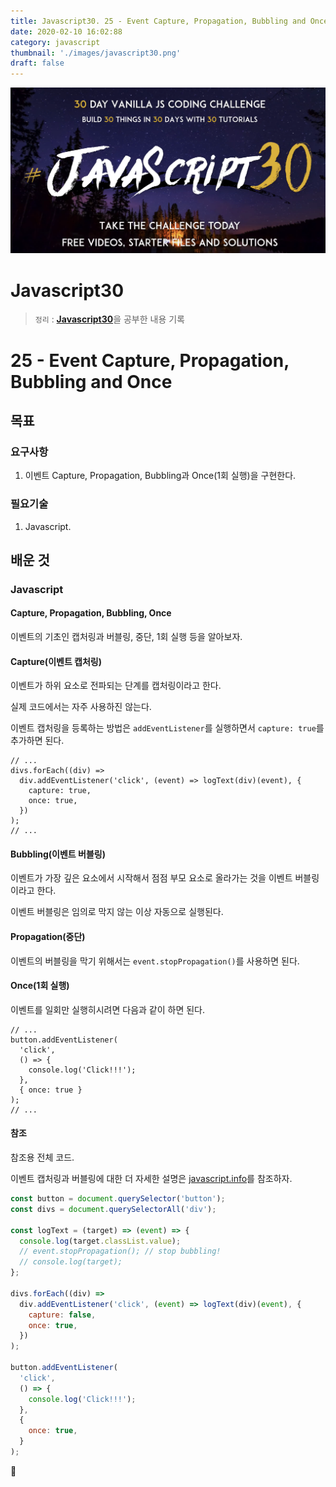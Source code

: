 ```yaml
---
title: Javascript30. 25 - Event Capture, Propagation, Bubbling and Once
date: 2020-02-10 16:02:88
category: javascript
thumbnail: './images/javascript30.png'
draft: false
---
```


![](./images/javascript30.png)

# Javascript30

> `정리` : [**Javascript30**](https://javascript30.com)을 공부한 내용 기록

# 25 - Event Capture, Propagation, Bubbling and Once

## 목표

### 요구사항

1. 이벤트 Capture, Propagation, Bubbling과 Once(1회 실행)을 구현한다.

### 필요기술

1. Javascript.

## 배운 것

### Javascript

#### Capture, Propagation, Bubbling, Once

이벤트의 기초인 캡처링과 버블링, 중단, 1회 실행 등을 알아보자.

#### Capture(이벤트 캡처링)

이벤트가 하위 요소로 전파되는 단계를 캡처링이라고 한다.

실제 코드에서는 자주 사용하진 않는다.

이벤트 캡처링을 등록하는 방법은 `addEventListener`를 실행하면서 `capture: true`를 추가하면 된다.

```js{4}
// ...
divs.forEach((div) =>
  div.addEventListener('click', (event) => logText(div)(event), {
    capture: true,
    once: true,
  })
);
// ...
```

#### Bubbling(이벤트 버블링)

이벤트가 가장 깊은 요소에서 시작해서 점점 부모 요소로 올라가는 것을 이벤트 버블링이라고 한다.

이벤트 버블링은 임의로 막지 않는 이상 자동으로 실행된다.

#### Propagation(중단)

이벤트의 버블링을 막기 위해서는 `event.stopPropagation()`를 사용하면 된다.

#### Once(1회 실행)

이벤트를 일회만 실행히시려면 다음과 같이 하면 된다.

```js{7}
// ...
button.addEventListener(
  'click',
  () => {
    console.log('Click!!!');
  },
  { once: true }
);
// ...
```

#### 참조

참조용 전체 코드.

이벤트 캡처링과 버블링에 대한 더 자세한 설명은 [javascript.info](https://ko.javascript.info/bubbling-and-capturing)를 참조하자.

```js
const button = document.querySelector('button');
const divs = document.querySelectorAll('div');

const logText = (target) => (event) => {
  console.log(target.classList.value);
  // event.stopPropagation(); // stop bubbling!
  // console.log(target);
};

divs.forEach((div) =>
  div.addEventListener('click', (event) => logText(div)(event), {
    capture: false,
    once: true,
  })
);

button.addEventListener(
  'click',
  () => {
    console.log('Click!!!');
  },
  {
    once: true,
  }
);
```

👋
